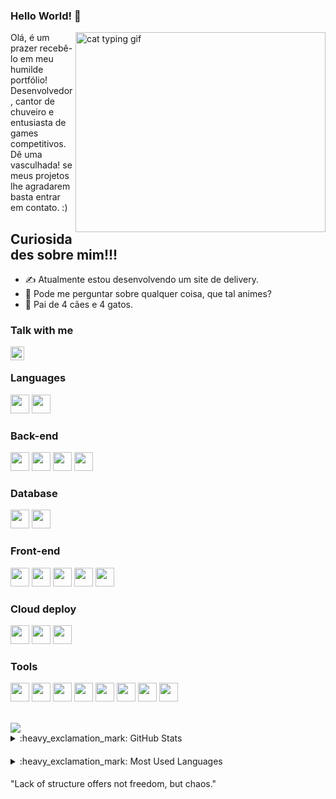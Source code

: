 ### Hello World! 👋
  <img align="right" alt="cat typing gif" src="https://camo.githubusercontent.com/747b16d34fb50186c8931ee913cdbd068f643ec6e243cdb2595dbdff61c01d0e/68747470733a2f2f6d656469612e67697068792e636f6d2f6d656469612f506951656a4566333131313655526a7534562f67697068792e676966" width="400" height="320" />

Olá, é um prazer recebê-lo em meu humilde portfólio!
</br>
Desenvolvedor, cantor de chuveiro e entusiasta de games competitivos.
</br>
Dê uma vasculhada! se meus projetos lhe agradarem basta entrar em contato. :) 

## Curiosidades sobre mim!!!
- ✍️ Atualmente estou desenvolvendo um site de delivery.
- 💬 Pode me perguntar sobre qualquer coisa, que tal animes?
- 🐶 Pai de 4 cães e 4 gatos.

### Talk with me

[<img align="left" alt="ryan | LinkedIn" width="22px" src="https://cdn.jsdelivr.net/npm/simple-icons@v3/icons/linkedin.svg" />][linkedin]

<br />

### Languages 
  <p>
  <img src="https://img.shields.io/badge/javascript-%23323330.svg?style=for-the-badge&logo=javascript&logoColor=%23F7DF1E" height="30px">
  <img src="https://img.shields.io/badge/TypeScript-007ACC?style=for-the-badge&logo=typescript&logoColor=white" height="30px"/> 
  </p>

### Back-end
  <p>
  <img src="https://img.shields.io/badge/Node.js-43853D?style=for-the-badge&logo=node.js&logoColor=white" height="30px"/> 
  <img src="https://img.shields.io/badge/Express-404D59?style=for-the-badge&logo=express&logoColor=white" height="30px"/>
  <img src="https://img.shields.io/badge/Jest-316192?style=for-the-badge&logo=jest&logoColor=white" height="30px"/>
  <img src="https://img.shields.io/badge/Prisma-316192?style=for-the-badge&logo=prisma&logoColor=white" height="30px"/> 
  </p>
  
### Database
  <p>
  <img src="https://img.shields.io/badge/PostgreSQL-316192?style=for-the-badge&logo=postgresql&logoColor=white" height="30px"/> 
  <img src="https://img.shields.io/badge/MongoDB-4EA94B?style=for-the-badge&logo=mongodb&logoColor=white" height="30px"/> 
  </p>

### Front-end
  <p>
  <img src="https://img.shields.io/badge/React-20232A?style=for-the-badge&logo=react&logoColor=61DAFB" height="30px"/>
  <img src="https://img.shields.io/badge/styled--components-DB7093?style=for-the-badge&logo=styled-components&logoColor=white" height="30px"/>
  <img src="https://img.shields.io/badge/HTML5-E34F26?style=for-the-badge&logo=html5&logoColor=white" height="30px"/> 
  <img src="https://img.shields.io/badge/CSS3-1572B6?style=for-the-badge&logo=css3&logoColor=white" height="30px"/>
  <img src="https://img.shields.io/badge/Cypress-316192?style=for-the-badge&logo=cypress&logoColor=white" height="30px"/> 
  </p>
  
### Cloud deploy
  <p>
  <img src="https://img.shields.io/badge/Heroku-430098?style=for-the-badge&logo=heroku&logoColor=white" height="30px"/>
  <img src="https://img.shields.io/badge/Amazon_AWS-232F3E?style=for-the-badge&logo=amazon-aws&logoColor=white" height="30px"/>
  <img src="https://img.shields.io/badge/Vercel-000000?style=for-the-badge&logo=vercel&logoColor=white" height="30px"/>
  </p>
  
### Tools
  <p>
  <img src="https://img.shields.io/badge/Docker-2496ED?style=for-the-badge&logo=docker&logoColor=white" height="30px"/> 
  <img src="https://img.shields.io/badge/VSCode-316192?style=for-the-badge&logo=visualstudiocode&logoColor=white" height="30px"/>
  <img src="https://img.shields.io/badge/Linux-E34F26?style=for-the-badge&logo=linux&logoColor=black" height="30px"/>
  <img src="https://img.shields.io/badge/Git-E34F26?style=for-the-badge&logo=git&logoColor=white" height="30px"/>
  <img src="https://img.shields.io/badge/GitHub-100000?style=for-the-badge&logo=github&logoColor=white" height="30px"/>
  <img src="https://img.shields.io/badge/Slack-4A154B?style=for-the-badge&logo=slack&logoColor=white" height="30px"/>
  <img src="https://img.shields.io/badge/Trello-0052CC?style=for-the-badge&logo=trello&logoColor=white" height="30px"/>
  <img src="https://img.shields.io/badge/Figma-F24E1E?style=for-the-badge&logo=figma&logoColor=white" height="30px"/>
  </p>

<br />

<img src="https://wakatime.com/badge/user/db3d8c2a-486e-447a-a25d-ca4eae2f3303.svg" />

<br />

<details>
  <summary>:heavy_exclamation_mark: GitHub Stats</summary>

  <img align="bottom" alt="My GitHub Stats" src="https://github-readme-stats.vercel.app/api?username=fknight-cyber&show_icons=true&hide_border=true" />

</details>

####

<details>
  <summary>:heavy_exclamation_mark: Most Used Languages</summary>

<img align="bottom" alt="My GitHub Top Languages" src="https://github-readme-stats.vercel.app/api/top-langs/?username=fknight-cyber" />

</details>

####

[linkedin]: https://www.linkedin.com/in/ryan-nicholas-15ba51158/

"Lack of structure offers not freedom, but chaos."
